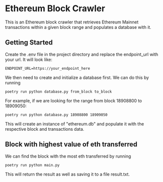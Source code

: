 # Ethereum Block Crawler
This is an Ethereum block crawler that retrieves Ethereum Mainnet transactions within a given block 
range and populates a database with it.


## Getting Started

Create the .env file in the project directory and replace the endpoint_url with your url. It will look like: 

```
ENDPOINT_URL=https://your_endpoint_here
```

We then need to create and initialize a database first. We can do this by running
```
poetry run python database.py from_block to_block
```

For example, if we are looking for the range from block 18908800 to 18909050:
```
poetry run python database.py 18908800 18909050
```

This will create an instance of "ethereum.db" and populate it with the respective block and transactions data.


## Block with highest value of eth transferred

We can find the block with the most eth transferred by running

```
poetry run python main.py
```

This will return the result as well as saving it to a file result.txt.


